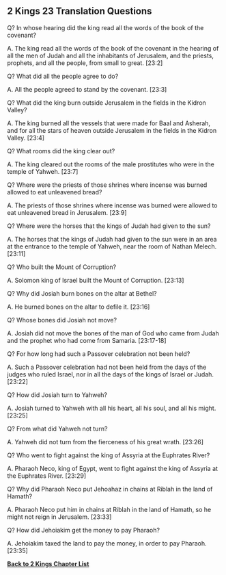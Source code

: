 ## 2 Kings 23 Translation Questions ##

Q? In whose hearing did the king read all the words of the book of the covenant?

A. The king read all the words of the book of the covenant in the hearing of all the men of Judah and all the inhabitants of Jerusalem, and the priests, prophets, and all the people, from small to great. [23:2]

Q? What did all the people agree to do?

A. All the people agreed to stand by the covenant. [23:3]

Q? What did the king burn outside Jerusalem in the fields in the Kidron Valley?

A. The king burned all the vessels that were made for Baal and Asherah, and for all the stars of heaven outside Jerusalem in the fields in the Kidron Valley. [23:4]

Q? What rooms did the king clear out?

A. The king cleared out the rooms of the male prostitutes who were in the temple of Yahweh. [23:7]

Q? Where were the priests of those shrines where incense was burned allowed to eat unleavened bread?

A. The priests of those shrines where incense was burned were allowed to eat unleavened bread in Jerusalem. [23:9]

Q? Where were the horses that the kings of Judah had given to the sun?

A. The horses that the kings of Judah had given to the sun were in an area at the entrance to the temple of Yahweh, near the room of Nathan Melech. [23:11]

Q? Who built the Mount of Corruption?

A. Solomon king of Israel built the Mount of Corruption. [23:13]

Q? Why did Josiah burn bones on the altar at Bethel?

A. He burned bones on the altar to defile it. [23:16]

Q? Whose bones did Josiah not move?

A. Josiah did not move the bones of the man of God who came from Judah and the prophet who had come from Samaria. [23:17-18]

Q? For how long had such a Passover celebration not been held?

A. Such a Passover celebration had not been held from the days of the judges who ruled Israel, nor in all the days of the kings of Israel or Judah. [23:22]

Q? How did Josiah turn to Yahweh?

A. Josiah turned to Yahweh with all his heart, all his soul, and all his might. [23:25]

Q? From what did Yahweh not turn?

A. Yahweh did not turn from the fierceness of his great wrath. [23:26]

Q? Who went to fight against the king of Assyria at the Euphrates River?

A. Pharaoh Neco, king of Egypt, went to fight against the king of Assyria at the Euphrates River. [23:29]

Q? Why did Pharaoh Neco put Jehoahaz in chains at Riblah in the land of Hamath?

A. Pharaoh Neco put him in chains at Riblah in the land of Hamath, so he might not reign in Jerusalem. [23:33]

Q? How did Jehoiakim get the money to pay Pharaoh?

A. Jehoiakim taxed the land to pay the money, in order to pay Pharaoh. [23:35]

__[Back to 2 Kings Chapter List](./)__

